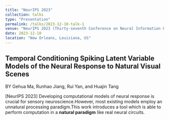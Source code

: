 ```yaml
---
title: "NeurIPS 2023"
collection: talks
type: "Presentation"
permalink: /talks/2023-12-10-talk-1
venue: "NeurIPS 2023 (Thirty-seventh Conference on Neural Information Processing Systems)"
date: 2023-12-10
location: "New Orleans, Louisiana, US"
---
```


Temporal Conditioning Spiking Latent Variable Models of the Neural Response to Natural Visual Scenes
-----
BY Gehua Ma, Runhao Jiang, Rui Yan, and Huajin Tang

[NeurIPS 2023] Developing computational models of neural response is crucial for sensory neuroscience.However, most existing models employ an unnatural processing paradigm.This work introduces a tool which is able to perform computation in a **natural paradigm** like real neural circuits.
